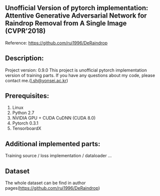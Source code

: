 ## Unofficial Version of pytorch implementation: Attentive Generative Adversarial Network for Raindrop Removal from A Single Image (CVPR'2018)

Reference: https://github.com/rui1996/DeRaindrop

## Description:
Project version: 0.9.0
This project is unofficial pytorch implementation version of training parts. If you have any questions about my code, please contact me.(l.sh@yonsei.ac.kr)

## Prerequisites:
1. Linux
2. Python 2.7
3. NVIDIA GPU + CUDA CuDNN (CUDA 8.0)
4. Pytorch 0.3.1
5. TensorboardX

## Additional implemented parts:

Training source / loss implementation / dataloader ... 

## Dataset
The whole dataset can be find in author pages(https://github.com/rui1996/DeRaindrop)
